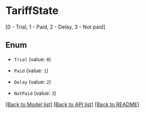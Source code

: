 # TariffState
[0 - Trial, 1 - Paid, 2 - Delay, 3 - Not paid]

## Enum

* `Trial` (value: `0`)

* `Paid` (value: `1`)

* `Delay` (value: `2`)

* `NotPaid` (value: `3`)

[[Back to Model list]](../README.md#documentation-for-models) [[Back to API list]](../README.md#documentation-for-api-endpoints) [[Back to README]](../README.md)


